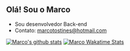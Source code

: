 ## Olá! Sou o Marco

- Sou desenvolvedor Back-end
- Contato: marcotostines@hotmail.com

[![Marco's github stats](https://github-readme-stats-one-bice.vercel.app/api?username=Marco163b&theme=transparent&hide=border&include_all_commits=true&show_icons=true&count_private=true&role=OWNER,ORGANIZATION_MEMBER,COLLABORATOR&include_orgs=true)](https://github.com/Marco163b)
<pt-br>
[![Marco Wakatime Stats](https://github-readme-stats.vercel.app/api/wakatime?username=Marco163b&langs_count=5&hide=json,properties,stylus&custom_title=Most%20Used%20Languages&langs_count=8&layout=compact&theme=transparent&range=all_time)](https://wakatime.com/@Marco163b)
